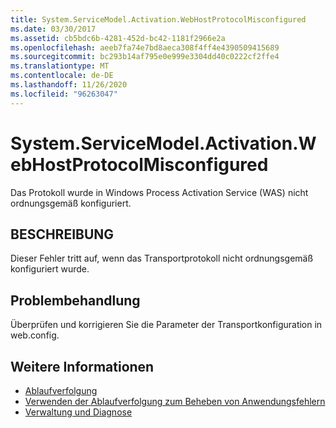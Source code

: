 ```yaml
---
title: System.ServiceModel.Activation.WebHostProtocolMisconfigured
ms.date: 03/30/2017
ms.assetid: cb5bdc6b-4281-452d-bc42-1181f2966e2a
ms.openlocfilehash: aeeb7fa74e7bd8aeca308f4ff4e4390509415689
ms.sourcegitcommit: bc293b14af795e0e999e3304dd40c0222cf2ffe4
ms.translationtype: MT
ms.contentlocale: de-DE
ms.lasthandoff: 11/26/2020
ms.locfileid: "96263047"
---
```

# <a name="systemservicemodelactivationwebhostprotocolmisconfigured"></a>System.ServiceModel.Activation.WebHostProtocolMisconfigured

Das Protokoll wurde in Windows Process Activation Service (WAS) nicht ordnungsgemäß konfiguriert.  
  
## <a name="description"></a>BESCHREIBUNG  

 Dieser Fehler tritt auf, wenn das Transportprotokoll nicht ordnungsgemäß konfiguriert wurde.  
  
## <a name="troubleshooting"></a>Problembehandlung  

 Überprüfen und korrigieren Sie die Parameter der Transportkonfiguration in web.config.  
  
## <a name="see-also"></a>Weitere Informationen

- [Ablaufverfolgung](index.md)
- [Verwenden der Ablaufverfolgung zum Beheben von Anwendungsfehlern](using-tracing-to-troubleshoot-your-application.md)
- [Verwaltung und Diagnose](../index.md)
